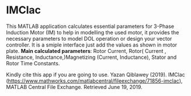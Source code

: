 # IMClac
This  MATLAB application calculates essential parameters for 3-Phase Induction Motor (IM) to help in modelling the used motor, it provides the necessary parameters to model DOL operation or design your vector controller. 
It is a smiple interface just add the values as shown in motor plate.
<b>Main calculated parameters</b>: Rotor Current, Rotor( Current , Resistance, Inductance,)Magnetizing (Current, Inductance), Stator and Rotor Time Constants.

Kindly cite this app if you are going to use.
Yazan Qiblawey (2019). IMClac (https://www.mathworks.com/matlabcentral/fileexchange/71856-imclac), MATLAB Central File Exchange. Retrieved June 19, 2019.
